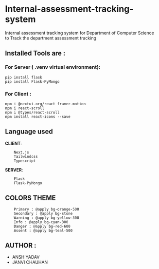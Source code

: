 # Internal-assessment-tracking-system

Internal assessment tracking system for Department of Computer Science to Track the department assessment tracking

## Installed Tools are :

### For **Server** ( .venv virtual environment):

```
pip install flask
pip install Flask-PyMongo
```

### For **Client** :

```
npm i @nextui-org/react framer-motion
npm i react-scroll
npm i @types/react-scroll
npm install react-icons --save
```

## Language used

**CLIENT**:

```
    Next.js
    Tailwindcss
    Typescript

```

**SERVER**:

```
    Flask
    Flask-PyMongo
```

## COLORS THEME

```
    Primary : @apply bg-orange-500
    Secondary : @apply bg-stone
    Warning : @apply bg-yellow-300
    Info : @apply bg-cyan-300
    Danger : @apply bg-red-600
    Assent : @apply bg-teal-500
```

## AUTHOR :

-   ANSH YADAV
-   JANVI CHAUHAN
